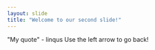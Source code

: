 ```yaml
---
layout: slide
title: "Welcome to our second slide!"
---
```

"My quote" - linqus
Use the left arrow to go back!
